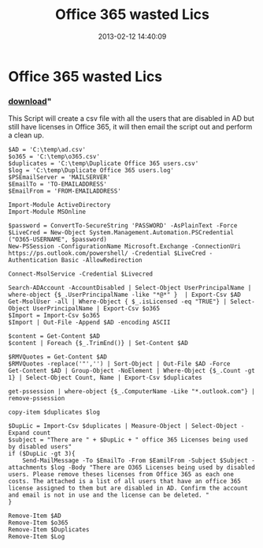 ﻿---
pid:            3940
parent:         0
children:       
poster:         AdrianWoodrup
title:          Office 365 wasted Lics
date:           2013-02-12 14:40:09
format:         posh
---

# Office 365 wasted Lics

### [download](3940.ps1)"

This Script will create a csv file with all the users that are disabled in AD but still have licenses in Office 365, it will then email the script out and perform a clean up.  

```posh
$AD = 'C:\temp\ad.csv'
$o365 = 'C:\temp\o365.csv'
$duplicates = 'C:\temp\Duplicate Office 365 users.csv'
$log = 'C:\temp\Duplicate Office 365 users.log'
$PSEmailServer = 'MAILSERVER'
$EmailTo = 'TO-EMAILADDRESS'
$EmailFrom = 'FROM-EMAILADDRESS'

Import-Module ActiveDirectory 
Import-Module MSOnline

$password = ConvertTo-SecureString 'PASSWORD' -AsPlainText -Force
$LiveCred = New-Object System.Management.Automation.PSCredential ("O365-USERNAME", $password)
New-PSSession -ConfigurationName Microsoft.Exchange -ConnectionUri https://ps.outlook.com/powershell/ -Credential $LiveCred -Authentication Basic -AllowRedirection

Connect-MsolService -Credential $Livecred

Search-ADAccount -AccountDisabled | Select-Object UserPrincipalName | where-object {$_.UserPrincipalName -like "*@*" }  | Export-Csv $AD
Get-MsolUser -all | Where-Object { $_.isLicensed -eq "TRUE"} | Select-Object UserPrincipalName | Export-Csv $o365
$Import = Import-Csv $o365
$Import | Out-File -Append $AD -encoding ASCII

$content = Get-Content $AD
$content | Foreach {$_.TrimEnd()} | Set-Content $AD

$RMVQuotes = Get-Content $AD 
$RMVQuotes -replace('"','') | Sort-Object | Out-File $AD -Force
Get-Content $AD | Group-Object -NoElement | Where-Object {$_.Count -gt 1} | Select-Object Count, Name | Export-Csv $duplicates

get-pssession | where-object {$_.ComputerName -Like "*.outlook.com"} | remove-pssession

copy-item $duplicates $log

$DupLic = Import-Csv $duplicates | Measure-Object | Select-Object -Expand count
$subject = "There are " + $DupLic + " office 365 Licenses being used by disabled users"
if ($DupLic -gt 3){
	Send-MailMessage -To $EmailTo -From $EamilFrom -Subject $Subject -attachments $log -Body "There are O365 Licenses being used by disabled users. Please remove theses licenses from Office 365 as each one costs. The attached is a list of all users that have an office 365 license assigned to them but are disabled in AD. Confirm the account and email is not in use and the license can be deleted. "
}

Remove-Item $AD
Remove-Item $o365
Remove-Item $Duplicates
Remove-Item $Log
```
